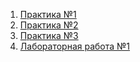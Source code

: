 1. [Практика №1](https://github.com/slavastrybak/TOIB/tree/main/PR1)
2. [Практика №2](https://github.com/slavastrybak/TOIB/tree/main/PR2)
3. [Практика №3](https://github.com/slavastrybak/TOIB/tree/main/PR3)
4. [Лабораторная работа №1](https://github.com/slavastrybak/TOIB/tree/main/LR1)
